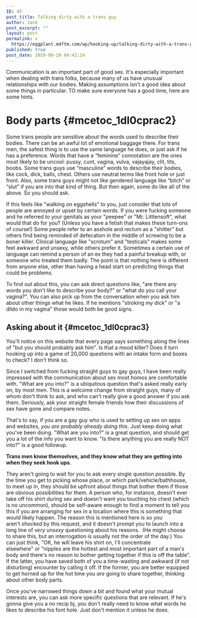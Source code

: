 ```yaml
---
ID: 45
post_title: Talking dirty with a trans guy
author: Jack
post_excerpt: ""
layout: post
permalink: >
  https://eggplant.m4ftm.com/wp/hooking-up/talking-dirty-with-a-trans-guy/
published: true
post_date: 2019-09-20 04:42:24
---
```

<!-- wp:luckywp/tableofcontents /-->

<!-- wp:paragraph -->

Communication is an important part of good sex. It's especially important when dealing with trans folks, because many of us have unusual relationships with our bodies. Making assumptions isn't a good idea about some things in particular. TO make sure everyone has a good time, here are some hints.

<!-- /wp:paragraph -->

<!-- wp:heading {"level":1} -->

# Body parts {#mcetoc_1dl0cprac2}

<!-- /wp:heading -->

<!-- wp:paragraph -->

Some trans people are sensitive about the words used to describe their bodies. There can be an awful lot of emotional baggage there. For trans men, the safest thing is to use the same language he does, or just ask if he has a preference. Words that have a “feminine” connotation are the ones most likely to be uncool: pussy, cunt, vagina, vulva, vajayajay, clit, tits, boobs. Some trans guys use “masculine” words to describe their bodies, like cock, dick, balls, chest. Others use neutral terms like front hole or just front. Also, some trans guys might not like gendered language like “bitch” or “slut” if you are into that kind of thing. But then again, some do like all of the above. So you should ask.

<!-- /wp:paragraph -->

<!-- wp:paragraph -->

If this feels like "walking on eggshells" to you, just consider that lots of people are annoyed or upset by certain words. If you were fucking someone and he referred to your genitals as your "peepee" or "Mr. Littlensoft", what would that do for you? (Unless you have a fetish that makes these turn-ons of course!) Some people refer to an asshole and rectum as a "shitter" but others find being reminded of defecation in the middle of screwing to be a boner killer. Clinical language like "scrotum" and "testicals" makes some feel awkward and unsexy, while others prefer it. Sometimes a certain use of language can remind a person of an ex they had a painful breakup with, or someone who treated them badly. The point is that nothing here is different from anyone else, other than having a head start on predicting things that could be problems.

<!-- /wp:paragraph -->

<!-- wp:paragraph -->

To find out about this, you can ask direct questions like, "are there any words you don't like to describe your body?" or "what do you call your vagina?". You can also pick up from the conversation when you ask him about other things what he likes. If he mentions "stroking my dick" or "a dildo in my vagina" those would both be good signs.

<!-- /wp:paragraph -->

<!-- wp:heading -->

## Asking about it {#mcetoc_1dl0cprac3}

<!-- /wp:heading -->

<!-- wp:paragraph -->

You'll notice on this website that every page says something along the lines of "but you should probably ask him". Is that a mood killer? Does it turn hooking up into a game of 20,000 questions with an intake form and boxes to check? I don't think so.

<!-- /wp:paragraph -->

<!-- wp:paragraph -->

Since I switched from fucking straight guys to gay guys, I have been really impressed with the communication about sex most homos are comfortable with. "What are you into?" is a ubiquitous question that's asked really early on, by most men. This is a welcome change from straight guys, many of whom don't think to ask, and who can't really give a good answer if you ask them. Seriously, ask your straight female friends how their discussions of sex have gone and compare notes.

<!-- /wp:paragraph -->

<!-- wp:paragraph -->

That's to say, if you are a gay guy who is used to setting up sex on apps and websites, *you are probably already doing this*. Just keep doing what you've been doing. "What are you into?" is a great question, and should get you a lot of the info you want to know. "Is there anything you are really NOT into?" is a good followup.

<!-- /wp:paragraph -->

<!-- wp:paragraph -->

**Trans men know themselves, and they know what they are getting into when they seek hook ups.**

<!-- /wp:paragraph -->

<!-- wp:paragraph -->

They aren't going to wait for you to ask every single question possible. By the time you get to picking whose place, or which park/vehicle/bathhouse, to meet up in, they should be upfront about things that bother them if those are obvious possibilities for them. A person who, for instance, doesn't ever take off his shirt during sex and doesn't want you touching his chest (which is no uncommon), should be self-aware enough to find a moment to tell you this if you are arranging for sex in a location where this is something that would likely happen. The reason this is mentioned here is so you aren't *shocked* by this request, and it doesn't prompt you to launch into a long line of *very unsexy* questioning about his reasons.  (He might choose to share this, but an interrogation is usually not the order of the day.) You can just think, "OK, he will leave his shirt on, I'll concentrate elsewhere" *or* "nipples are the hottest and most important part of a man's body and there's no reason to bother getting together if this is off the table". If the latter, you have saved both of you a time-wasting and awkward (if not disturbing) encounter by calling it off. If the former, you are better equipped to get horned up for the hot time you *are* going to share together, thinking about other body parts.

<!-- /wp:paragraph -->

<!-- wp:paragraph -->

Once you've narrowed things down a bit and found what your mutual interests are, you can ask more specific questions that are relevant. If he's gonna give you a no recip bj, you don't really need to know what words he likes to describe his font hole. Just don't mention it unless he does.

<!-- /wp:paragraph -->